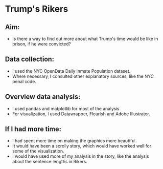 # Trump's Rikers
## Aim:
* Is there a way to find out more about what Trump's time would be like in prison, if he were convicted?
## Data collection:
* I used the NYC OpenData Daily Inmate Population dataset.
* Where necessary, I consulted other explanatory sources, like the NYC penal code.
## Overview data analysis:
* I used pandas and matplotlib for most of the analysis
* For visualization, I used Datawrapper, Flourish and Adobe Illustrator.
## If I had more time:
* I had spent more time on making the graphics more beautiful.
* It would have been a scrolly story, which would have worked well for some of the visualization.
* I would have used more of my analysis in the story, like the analysis about the sentence lengths in Rikers.